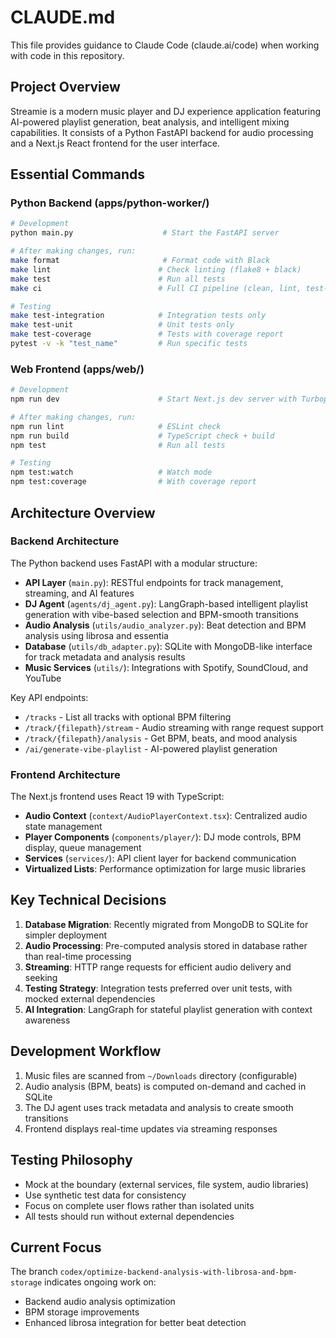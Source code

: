 # CLAUDE.md

This file provides guidance to Claude Code (claude.ai/code) when working with code in this repository.

## Project Overview

Streamie is a modern music player and DJ experience application featuring AI-powered playlist generation, beat analysis, and intelligent mixing capabilities. It consists of a Python FastAPI backend for audio processing and a Next.js React frontend for the user interface.

## Essential Commands

### Python Backend (apps/python-worker/)
```bash
# Development
python main.py                    # Start the FastAPI server

# After making changes, run:
make format                       # Format code with Black
make lint                        # Check linting (flake8 + black)
make test                        # Run all tests
make ci                          # Full CI pipeline (clean, lint, test-coverage)

# Testing
make test-integration            # Integration tests only
make test-unit                   # Unit tests only
make test-coverage               # Tests with coverage report
pytest -v -k "test_name"         # Run specific tests
```

### Web Frontend (apps/web/)
```bash
# Development
npm run dev                      # Start Next.js dev server with Turbopack

# After making changes, run:
npm run lint                     # ESLint check
npm run build                    # TypeScript check + build
npm test                         # Run all tests

# Testing
npm test:watch                   # Watch mode
npm test:coverage                # With coverage report
```

## Architecture Overview

### Backend Architecture
The Python backend uses FastAPI with a modular structure:

- **API Layer** (`main.py`): RESTful endpoints for track management, streaming, and AI features
- **DJ Agent** (`agents/dj_agent.py`): LangGraph-based intelligent playlist generation with vibe-based selection and BPM-smooth transitions
- **Audio Analysis** (`utils/audio_analyzer.py`): Beat detection and BPM analysis using librosa and essentia
- **Database** (`utils/db_adapter.py`): SQLite with MongoDB-like interface for track metadata and analysis results
- **Music Services** (`utils/`): Integrations with Spotify, SoundCloud, and YouTube

Key API endpoints:
- `/tracks` - List all tracks with optional BPM filtering
- `/track/{filepath}/stream` - Audio streaming with range request support
- `/track/{filepath}/analysis` - Get BPM, beats, and mood analysis
- `/ai/generate-vibe-playlist` - AI-powered playlist generation

### Frontend Architecture
The Next.js frontend uses React 19 with TypeScript:

- **Audio Context** (`context/AudioPlayerContext.tsx`): Centralized audio state management
- **Player Components** (`components/player/`): DJ mode controls, BPM display, queue management
- **Services** (`services/`): API client layer for backend communication
- **Virtualized Lists**: Performance optimization for large music libraries

## Key Technical Decisions

1. **Database Migration**: Recently migrated from MongoDB to SQLite for simpler deployment
2. **Audio Processing**: Pre-computed analysis stored in database rather than real-time processing
3. **Streaming**: HTTP range requests for efficient audio delivery and seeking
4. **Testing Strategy**: Integration tests preferred over unit tests, with mocked external dependencies
5. **AI Integration**: LangGraph for stateful playlist generation with context awareness

## Development Workflow

1. Music files are scanned from `~/Downloads` directory (configurable)
2. Audio analysis (BPM, beats) is computed on-demand and cached in SQLite
3. The DJ agent uses track metadata and analysis to create smooth transitions
4. Frontend displays real-time updates via streaming responses

## Testing Philosophy

- Mock at the boundary (external services, file system, audio libraries)
- Use synthetic test data for consistency
- Focus on complete user flows rather than isolated units
- All tests should run without external dependencies

## Current Focus

The branch `codex/optimize-backend-analysis-with-librosa-and-bpm-storage` indicates ongoing work on:
- Backend audio analysis optimization
- BPM storage improvements
- Enhanced librosa integration for better beat detection
